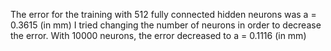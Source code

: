 The error for the training with 512 fully connected hidden neurons was a = 0.3615 (in mm)
I tried changing the number of neurons in order to decrease the error. With 10000 neurons, the error decreased to a = 0.1116 (in mm)
